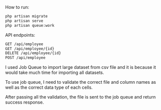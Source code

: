How to run:

```bash
php artisan migrate
php artisan serve
php artisan queue:work
```

API endpoints:

```bash
GET /api/employee
GET /api/employee/{id}
DELETE /api/employee/{id}
POST /api/employee
```

I used Job Queue to import large dataset from csv file and it is because it would take much time for importing all datasets.

To use job queue, I need to validate the correct file and column names as well as the correct data type of each cells.

After passing all the validation, the file is sent to the job queue and return success response.
